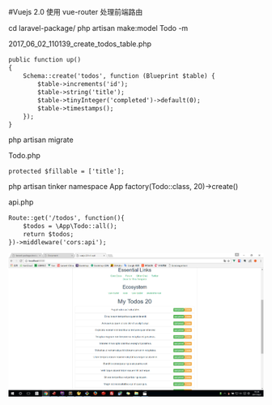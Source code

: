 #Vuejs 2.0 使用 vue-router 处理前端路由

cd laravel-package/
php artisan make:model Todo -m

2017_06_02_110139_create_todos_table.php
```
public function up()
{
    Schema::create('todos', function (Blueprint $table) {
        $table->increments('id');
        $table->string('title');
        $table->tinyInteger('completed')->default(0);
        $table->timestamps();
    });
}
```

php artisan migrate

Todo.php
```
protected $fillable = ['title'];
```

php artisan tinker
namespace App
factory(Todo::class, 20)->create()

api.php
```
Route::get('/todos', function(){
    $todos = \App\Todo::all();
    return $todos;
})->middleware('cors:api');
```

![](image/screenshot_1496403289289.png)


